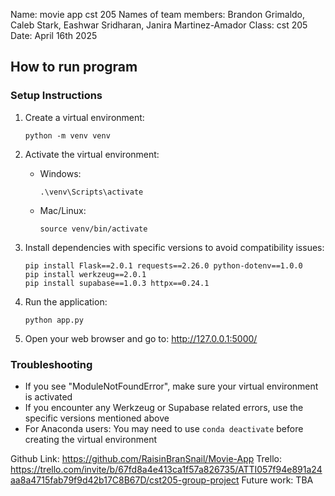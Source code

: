 Name: movie app cst 205
Names of team members: Brandon Grimaldo, Caleb Stark, Eashwar Sridharan, Janira Martinez-Amador
Class: cst 205
Date: April 16th 2025

## How to run program

### Setup Instructions
1. Create a virtual environment:
   ```
   python -m venv venv
   ```

2. Activate the virtual environment:
   - Windows:
     ```
     .\venv\Scripts\activate
     ```
   - Mac/Linux:
     ```
     source venv/bin/activate
     ```

3. Install dependencies with specific versions to avoid compatibility issues:
   ```
   pip install Flask==2.0.1 requests==2.26.0 python-dotenv==1.0.0
   pip install werkzeug==2.0.1
   pip install supabase==1.0.3 httpx==0.24.1
   ```

4. Run the application:
   ```
   python app.py
   ```

5. Open your web browser and go to: http://127.0.0.1:5000/

### Troubleshooting
- If you see "ModuleNotFoundError", make sure your virtual environment is activated
- If you encounter any Werkzeug or Supabase related errors, use the specific versions mentioned above
- For Anaconda users: You may need to use `conda deactivate` before creating the virtual environment

Github Link: https://github.com/RaisinBranSnail/Movie-App
Trello: https://trello.com/invite/b/67fd8a4e413ca1f57a826735/ATTI057f94e891a24aa8a4715fab79f9d42b17C8B67D/cst205-group-project
Future work: TBA